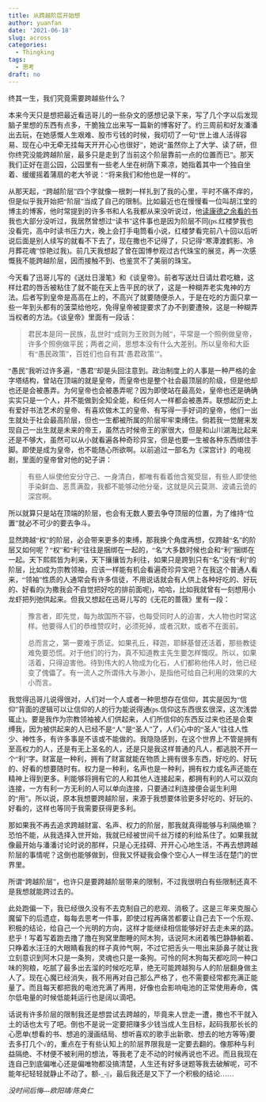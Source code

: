 ```yaml
---
title: 从跨越阶层开始想
author: yuanfan
date: '2021-06-18'
slug: across
categories:
  - Thingking
tags:
  - 思考
draft: no
---
```


<font face="微软雅黑">终其一生，我们究竟需要跨越些什么？

<!--more-->

本来今天只是想把最近看迅哥儿的一些杂文的感想记录下来，写了几个字以后发现脑子里想的东西有点多，干脆独立出来写一篇新的博客好了。约三周前和好友潘潘出去玩，在她感慨人生艰难、股市亏钱的时候，我叨叨了一句“世上谁人活得容易、现在心中无牵无挂每天开开心心也很好”，她说“虽然你上了大学、读了研，但你终究没能跨越阶层，最多只是走到了当前这个阶层靠前一点的位置而已”。那天我们正好在逛公园，公园里有一些老人坐在树荫下乘凉，她指着其中一个独自坐着、缓缓摇着蒲扇的老大爷说：“将来我们和他也是一样的”。

从那天起，“跨越阶层”四个字就像一根刺一样扎到了我的心里，平时不痛不痒的，但是似乎我开始把“阶层”当成了自己的限制。比如最近也在慢慢看一位叫胡江堂的博主的博客，他时常提到的许多书和人名我都从来没听说过，他[读康德之余看的书](https://jiangtanghu.com/cn/2015/04/30/%E9%98%85%E8%AF%BB%E5%BA%B7%E5%BE%B7%E4%B9%8B%E4%BD%99/)我也大部分没听过，我居然曾想过“读书”这件事也是因为阶层不同(ps.红楼梦我也没看完，高中时读书压力大，晚上会打手电筒看小说，红楼梦看完前八十回以后听说后面是别人续写的就看不下去了，现在撒也不记得了，只记得“寒潭渡鹤影、冷月葬花魂”惊艳过我)。前几天我想起了曾在国博参观过古代珠宝的展览，再一次感慨我不能跨越阶层，因而接触不到、也鉴赏不了美丽的珠宝。

今天看了迅哥儿写的《送灶日漫笔》和《谈皇帝》。前者写送灶日请灶君吃糖，这样灶君的唇舌被粘住了就不能在天上告平民的状了，这是一种糊弄老实鬼神的方法。后者写到皇帝是高高在上的，不高兴了就要随便杀人，于是在吃的方面只拿一些一年到头都有的菠菜给他吃，免得皇帝被提要求了办不到要遭殃，这是一种糊弄当权者的方法。《谈皇帝》里面有一段话：

>君民本是同一民族，乱世时“成则为王败则为贼”，平常是一个照例做皇帝，许多个照例做平民；两者之间，思想本没有什么大差别。所以皇帝和大臣有“愚民政策”，百姓们也自有其‘愚君政策’”。

“愚民”我听过许多遍，“愚君”却是头回注意到。政治制度上的人事是一种严格的金字塔结构，曾站在顶端的就是皇帝，而皇帝也是整个社会最顶层的阶级，但是他却也还是会被愚弄。为何皇帝也会被愚弄呢？因为即使站在最高处，皇帝也还是确确实实只是一个人，并不能做到全知全能，和任何人一样都会被愚弄。联想起历史上有爱好书法艺术的皇帝、有喜欢做木工的皇帝、有写得一手好词的皇帝，他们一出生就处于社会最高阶层，但也一生都被所属的阶层牢牢束缚住。倘若我一觉醒来发现自己一出生就是未来的帝王，虽然古时候帝王的家很大，但是和山川湖海比起来还是不够大，虽然可以从小就看遍各种奇珍异宝，但是也要一生被各种东西绑住手脚。即使是成为皇帝，也不能随心所欲啊。以前追过一部名为《深宫计》的电视剧，里面的皇帝曾对他的妃子讲：

>有些人纵使他安分守己、一身清白，都唯有看着他含冤受屈，有些人即使他手染鲜血、恶贯满盈，我都不能够动他分毫，这就是风云莫测、波谲云诡的深宫啊。

所以就算只是站在顶端的阶层，也会有无数人要去争夺顶层的位置，为了维持“位置”就必不可少的要去争斗。

显然跨越“权”的阶层，必会带来更多的束缚，那我换个角度再想，仅跨越“名”的阶层又如何呢？“权”和“利”往往是捆绑在一起的，“名”大多数时候也会和“利”捆绑在一起。天下熙熙皆为利来，天下攘攘皆为利往，如果只是跨到只有“名”没有“利”的阶层，比如成为宗教领袖，应该一样能有机会看遍奇珍异宝吧？在我这个普通人看来，“领袖”性质的人通常会有许多信徒，不用说话就会有人供上各种好吃的、好玩的、好看的(为撒我会不自觉把好吃的排前面呢)，哈哈，比如我就曾有一刻想用小龙虾把列弛供起来。但我又想起在迅哥儿写的《无花的蔷薇》里有一段：

>豫言者，即先觉，每为故国所不容，也每受同时人的迫害，大人物也时常这样。他要得人们的恭维赞叹时，必须死掉，或者沉默，或者不在面前。
>
>总而言之，第一要难于质证。如果孔丘，释迦，耶稣基督还活着，那些教徒难免要恐慌。对于他们的行为，真不知道教主先生要怎样慨叹。所以，如果活着，只得迫害他。待到伟大的人物成为化石，人们都称他伟人时，他已经变了傀儡了。有一流人之所谓伟大与渺小，是指他可给自己利用的效果的大小而言。

我觉得迅哥儿说得很对，人们对一个人或者一种思想存在信仰，其实是因为“信仰”背面的逻辑可以让信仰的人的行为能说得通(ps.信仰这东西很玄很深，这次浅尝辄止)。要是我作为宗教领袖被人们供起来，人们所信仰的东西反过来也还是会束缚我，因为被供起来的人已经不是“人”是“圣人”了，人们心中的“圣人”往往人性少、神性多，有许多事是不该或不能做的。我隐隐感到，在这个世界上不管是拥有至高权力的人，还是有无上圣名的人，还是只是我这样普通的凡人，都逃脱不开一个“利”字。财富是一种利，拥有了财富就能在物质上拥有很多东西，好吃的、好玩的、好看的想要随时有。权力是一种利，名声也是一种利，拥有权力或名声还能在精神上得到更多。利能够将拥有它的人和其他人连接起来，都拥有利的人可以双向连接，一方有利一方无利的人可以单向连接，只要通过利连接便会诞生利用的“用”。所以说，原本我想要跨越阶层，来源于我想要体验更多好吃的、好玩的、好看的，这样也等同于我需要获得更多利。

那如果我不再去追求跨越财富、名声、权力的阶层，那我就真得能够与利隔绝嘛？恐怕不能，从我选择入世开始，我就已经被世间千丝万缕的利给系住了。如果我就像最开始与潘潘讨论时说的那样，只是心无挂碍、开开心心地生活，不再去想跨越阶层的事情呢？这倒也能够做到，但我又怀疑我会像个空心人一样生活在楚门的世界里。

所谓“跨越阶层”，也许只是要跨越阶层带来的限制，不过我很明白有些限制还真不是我想就能跨过去的。

此处跑偏一下，我已经很久没有不去克制自己的悲观、消极了。这是三年来克服心魔留下的后遗症，每每去思考一件事，即使过程再痛苦都要让自己去下一个乐观、积极的结论，给自己一个光明的方向，这样才能继续相信能够好好去走未来的路。悲乎！写着写着跑去撸了撸在狗窝里酣睡的阿木狗，话说阿木闭着嘴巴静静躺着、只睁着水汪汪的大眼睛看我的样子真帅气啊，不过它把舌头一甩出来舔鼻子就让我立刻意识到阿木只是一条狗，灵魂也只是一条狗。可怜的阿木狗每天都吃同一种口味的狗粮，吃腻了最多出去溜的时候吃吃草，绝无可能跨越狗与人的阶层翻身做主人了。现在心魔已经消失，我不用再对自己那么严格了，也不需要经常都充满正能量了。而且每天都把我的电池充满了再用，好像也会影响电池的正常使用寿命，偶尔低电量的时候低能耗运行也是阔以滴吧。

话说有许多阶层的限制我还是想尝试去跨越的，毕竟来人世走一遭，撒也不干就入土的话也太亏了吧。倒也不是说一定要把赚多少钱当成人生目标，起码我那长长的心愿单(想看的书、想追的漫画结局、想听喜欢的歌手出新歌、想去的地方等等)要去多打几个√的，重点在于有些认知上的阶层界限我是一定要去翻的。像那种与利益隔绝、不材便不被利用的想法，等我老了走不动的时候再说也不迟。而且我现在连自己到底偏唯心还是偏唯物都没搞清楚，人生还有好多谜题等我去破解呢，可不能年纪轻轻就静止不动了。额-_-||，最后我还是又下了一个积极的结论……

*没时间后悔---欧阳靖/陈奂仁*

